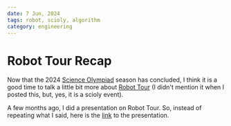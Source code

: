 ```yaml
---
date: 7 Jun, 2024
tags: robot, scioly, algorithm
category: engineering
---
```


# Robot Tour Recap

Now that the 2024 [Science Olympiad](https://www.soinc.org/) season has concluded, I think it is a
good time to talk a little bit more about [Robot Tour](./robot-tour-line.md) (I didn't mention it
when I posted this, but, yes, it is a scioly event).

A few months ago, I did a presentation on Robot Tour. So, instead of repeating what I said, here is
the [link](https://acciochris.github.io/slides/robot-tour.html) to the presentation.


<script src="https://giscus.app/client.js"
        data-repo="acciochris/acciochris.github.io"
        data-repo-id="R_kgDOKDyTVg"
        data-category="Announcements"
        data-category-id="DIC_kwDOKDyTVs4CYZPy"
        data-mapping="pathname"
        data-strict="0"
        data-reactions-enabled="1"
        data-emit-metadata="0"
        data-input-position="bottom"
        data-theme="preferred_color_scheme"
        data-lang="en"
        data-loading="lazy"
        crossorigin="anonymous"
        async>
</script>
